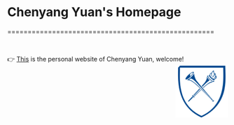 # Chenyang Yuan's Homepage

===================================================

<br>

👉 [This](https://chen-yang-yuan.github.io/) is the personal website of Chenyang Yuan, welcome! <img src="files/photos/favicon.png" width="120" align="right" />